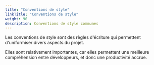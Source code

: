 ```yaml
---
title: "Conventions de style"
linkTitle: "Conventions de style"
weight: 90
description: Conventions de style communes
---
```


Les conventions de style sont des règles d'écriture qui permettent d'uniformiser divers aspects du projet.

Elles sont relativement importantes, car elles permettent une meilleure compréhension entre développeurs, et donc une productivité accrue.